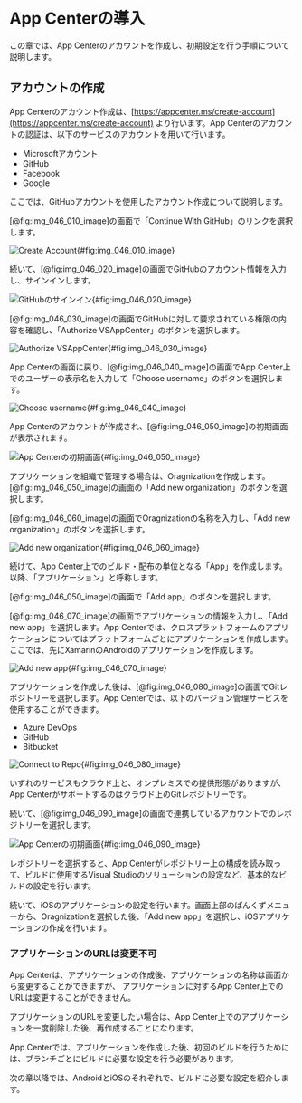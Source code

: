 # App Centerの導入

この章では、App Centerのアカウントを作成し、初期設定を行う手順について説明します。

## アカウントの作成

App Centerのアカウント作成は、[https://appcenter.ms/create-account](https://appcenter.ms/create-account)
より行います。App Centerのアカウントの認証は、以下のサービスのアカウントを用いて行います。

- Microsoftアカウント
- GitHub
- Facebook
- Google

ここでは、GitHubアカウントを使用したアカウント作成について説明します。

[@fig:img_046_010_image]の画面で「Continue With GitHub」のリンクを選択します。

![Create Account](img/046/img-046-010.png){#fig:img_046_010_image}

続いて、[@fig:img_046_020_image]の画面でGitHubのアカウント情報を入力し、サインインします。

![GitHubのサインイン](img/046/img-046-020.png){#fig:img_046_020_image}

[@fig:img_046_030_image]の画面でGitHubに対して要求されている権限の内容を確認し、「Authorize VSAppCenter」のボタンを選択します。

![Authorize VSAppCenter](img/046/img-046-030.png){#fig:img_046_030_image}

App Centerの画面に戻り、[@fig:img_046_040_image]の画面でApp Center上でのユーザーの表示名を入力して「Choose username」のボタンを選択します。

![Choose username](img/046/img-046-040.png){#fig:img_046_040_image}

App Centerのアカウントが作成され、[@fig:img_046_050_image]の初期画面が表示されます。

![App Centerの初期画面](img/046/img-046-050.png){#fig:img_046_050_image}

アプリケーションを組織で管理する場合は、Oragnizationを作成します。[@fig:img_046_050_image]の画面の「Add new organization」のボタンを選択します。

[@fig:img_046_060_image]の画面でOragnizationの名称を入力し、「Add new organization」のボタンを選択します。

![Add new organization](img/046/img-046-060.png){#fig:img_046_060_image}

続けて、App Center上でのビルド・配布の単位となる「App」を作成します。以降、「アプリケーション」と呼称します。

[@fig:img_046_050_image]の画面で「Add app」のボタンを選択します。

[@fig:img_046_070_image]の画面でアプリケーションの情報を入力し、「Add new app」を選択します。App Centerでは、クロスプラットフォームのアプリケーションについてはプラットフォームごとにアプリケーションを作成します。ここでは、先にXamarinのAndroidのアプリケーションを作成します。

![Add new app](img/046/img-046-070.png){#fig:img_046_070_image}

アプリケーションを作成した後は、[@fig:img_046_080_image]の画面でGitレポジトリーを選択します。App Centerでは、以下のバージョン管理サービスを使用することができます。

- Azure DevOps
- GitHub
- Bitbucket

![Connect to Repo](img/046/img-046-080.png){#fig:img_046_080_image}

いずれのサービスもクラウド上と、オンプレミスでの提供形態がありますが、App Centerがサポートするのはクラウド上のGitレポジトリーです。

続いて、[@fig:img_046_090_image]の画面で連携しているアカウントでのレポジトリーを選択します。

![App Centerの初期画面](img/046/img-046-090.png){#fig:img_046_090_image}

レポジトリーを選択すると、App Centerがレポジトリー上の構成を読み取って、ビルドに使用するVisual Studioのソリューションの設定など、基本的なビルドの設定を行います。

続いて、iOSのアプリケーションの設定を行います。画面上部のぱんくずメニューから、Oragnizationを選択した後、「Add new app」を選択し、iOSアプリケーションの作成を行います。

<div class="block">

### アプリケーションのURLは変更不可

App Centerは、アプリケーションの作成後、アプリケーションの名称は画面から変更することができますが、
アプリケーションに対するApp Center上でのURLは変更することができません。

アプリケーションのURLを変更したい場合は、App Center上でのアプリケーションを一度削除した後、再作成することになります。

</div>

App Centerでは、アプリケーションを作成した後、初回のビルドを行うためには、ブランチごとにビルドに必要な設定を行う必要があります。

次の章以降では、AndroidとiOSのそれぞれで、ビルドに必要な設定を紹介します。